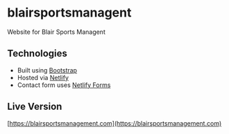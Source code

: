 # blairsportsmanagent

Website for Blair Sports Managent

## Technologies
- Built using [Bootstrap](https://getbootstrap.com/)
- Hosted via [Netlify](https://www.netlify.com/)
- Contact form uses [Netlify Forms](https://www.netlify.com/docs/form-handling/)

## Live Version

[https://blairsportsmanagement.com](https://blairsportsmanagement.com)
